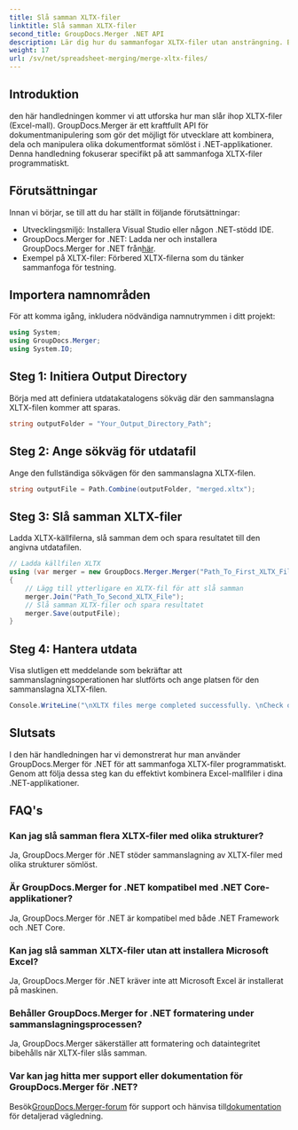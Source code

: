 ```yaml
---
title: Slå samman XLTX-filer
linktitle: Slå samman XLTX-filer
second_title: GroupDocs.Merger .NET API
description: Lär dig hur du sammanfogar XLTX-filer utan ansträngning. Börja slå samman XLTX-filer och effektivisera dina dokumenthanteringsuppgifter effektivt.
weight: 17
url: /sv/net/spreadsheet-merging/merge-xltx-files/
---
```

## Introduktion
den här handledningen kommer vi att utforska hur man slår ihop XLTX-filer (Excel-mall). GroupDocs.Merger är ett kraftfullt API för dokumentmanipulering som gör det möjligt för utvecklare att kombinera, dela och manipulera olika dokumentformat sömlöst i .NET-applikationer. Denna handledning fokuserar specifikt på att sammanfoga XLTX-filer programmatiskt.
## Förutsättningar
Innan vi börjar, se till att du har ställt in följande förutsättningar:
- Utvecklingsmiljö: Installera Visual Studio eller någon .NET-stödd IDE.
-  GroupDocs.Merger for .NET: Ladda ner och installera GroupDocs.Merger for .NET från[här](https://releases.groupdocs.com/merger/net/).
- Exempel på XLTX-filer: Förbered XLTX-filerna som du tänker sammanfoga för testning.

## Importera namnområden
För att komma igång, inkludera nödvändiga namnutrymmen i ditt projekt:
```csharp
using System; 
using GroupDocs.Merger;
using System.IO;
```
## Steg 1: Initiera Output Directory
Börja med att definiera utdatakatalogens sökväg där den sammanslagna XLTX-filen kommer att sparas.
```csharp
string outputFolder = "Your_Output_Directory_Path";
```
## Steg 2: Ange sökväg för utdatafil
Ange den fullständiga sökvägen för den sammanslagna XLTX-filen.
```csharp
string outputFile = Path.Combine(outputFolder, "merged.xltx");
```
## Steg 3: Slå samman XLTX-filer
Ladda XLTX-källfilerna, slå samman dem och spara resultatet till den angivna utdatafilen.
```csharp
// Ladda källfilen XLTX
using (var merger = new GroupDocs.Merger.Merger("Path_To_First_XLTX_File"))
{
    // Lägg till ytterligare en XLTX-fil för att slå samman
    merger.Join("Path_To_Second_XLTX_File");
    // Slå samman XLTX-filer och spara resultatet
    merger.Save(outputFile);
}
```
## Steg 4: Hantera utdata
Visa slutligen ett meddelande som bekräftar att sammanslagningsoperationen har slutförts och ange platsen för den sammanslagna XLTX-filen.
```csharp
Console.WriteLine("\nXLTX files merge completed successfully. \nCheck output in {0}", outputFolder);
```

## Slutsats
I den här handledningen har vi demonstrerat hur man använder GroupDocs.Merger för .NET för att sammanfoga XLTX-filer programmatiskt. Genom att följa dessa steg kan du effektivt kombinera Excel-mallfiler i dina .NET-applikationer.

## FAQ's
### Kan jag slå samman flera XLTX-filer med olika strukturer?
Ja, GroupDocs.Merger för .NET stöder sammanslagning av XLTX-filer med olika strukturer sömlöst.
### Är GroupDocs.Merger for .NET kompatibel med .NET Core-applikationer?
Ja, GroupDocs.Merger för .NET är kompatibel med både .NET Framework och .NET Core.
### Kan jag slå samman XLTX-filer utan att installera Microsoft Excel?
Ja, GroupDocs.Merger för .NET kräver inte att Microsoft Excel är installerat på maskinen.
### Behåller GroupDocs.Merger for .NET formatering under sammanslagningsprocessen?
Ja, GroupDocs.Merger säkerställer att formatering och dataintegritet bibehålls när XLTX-filer slås samman.
### Var kan jag hitta mer support eller dokumentation för GroupDocs.Merger för .NET?
 Besök[GroupDocs.Merger-forum](https://forum.groupdocs.com/c/merger/32) för support och hänvisa till[dokumentation](https://tutorials.groupdocs.com/merger/net/) för detaljerad vägledning.